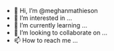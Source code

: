- 👋 Hi, I’m @meghanmathieson
- 👀 I’m interested in ...
- 🌱 I’m currently learning ...
- 💞️ I’m looking to collaborate on ...
- 📫 How to reach me ...

<!---
meghanmathieson/meghanmathieson is a ✨ special ✨ repository because its `README.md` (this file) appears on your GitHub profile.
You can click the Preview link to take a look at your changes.
--->
